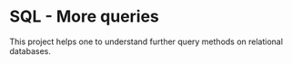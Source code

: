 # SQL - More queries
This project helps one to understand further query methods on relational databases.
